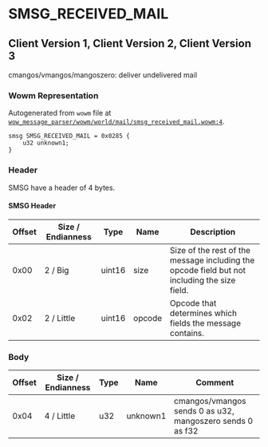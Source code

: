 # SMSG_RECEIVED_MAIL

## Client Version 1, Client Version 2, Client Version 3

cmangos/vmangos/mangoszero: deliver undelivered mail

### Wowm Representation

Autogenerated from `wowm` file at [`wow_message_parser/wowm/world/mail/smsg_received_mail.wowm:4`](https://github.com/gtker/wow_messages/tree/main/wow_message_parser/wowm/world/mail/smsg_received_mail.wowm#L4).
```rust,ignore
smsg SMSG_RECEIVED_MAIL = 0x0285 {
    u32 unknown1;
}
```
### Header

SMSG have a header of 4 bytes.

#### SMSG Header

| Offset | Size / Endianness | Type   | Name   | Description |
| ------ | ----------------- | ------ | ------ | ----------- |
| 0x00   | 2 / Big           | uint16 | size   | Size of the rest of the message including the opcode field but not including the size field.|
| 0x02   | 2 / Little        | uint16 | opcode | Opcode that determines which fields the message contains.|

### Body

| Offset | Size / Endianness | Type | Name | Comment |
| ------ | ----------------- | ---- | ---- | ------- |
| 0x04 | 4 / Little | u32 | unknown1 | cmangos/vmangos sends 0 as u32, mangoszero sends 0 as f32 |

